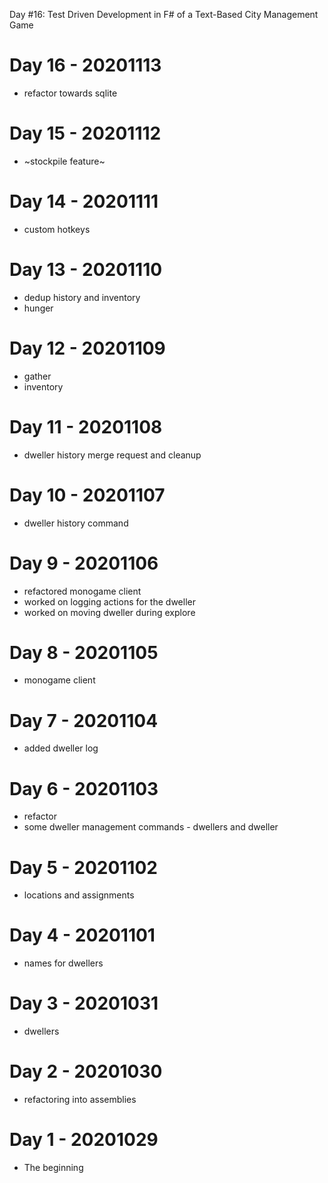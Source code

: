 Day #16: Test Driven Development in F# of a Text-Based City Management Game

# Day 16 - 20201113

* refactor towards sqlite

# Day 15 - 20201112

* ~stockpile feature~

# Day 14 - 20201111

* custom hotkeys

# Day 13 - 20201110

* dedup history and inventory
* hunger

# Day 12 - 20201109

* gather
* inventory

# Day 11 - 20201108

* dweller history merge request and cleanup

# Day 10 - 20201107

* dweller history command

# Day 9 - 20201106

* refactored monogame client
* worked on logging actions for the dweller
* worked on moving dweller during explore

# Day 8 - 20201105

* monogame client

# Day 7 - 20201104

* added dweller log

# Day 6 - 20201103

* refactor
* some dweller management commands - dwellers and dweller <name>

# Day 5 - 20201102

* locations and assignments

# Day 4 - 20201101

* names for dwellers

# Day 3 - 20201031

* dwellers

# Day 2 - 20201030

* refactoring into assemblies

# Day 1 - 20201029

* The beginning